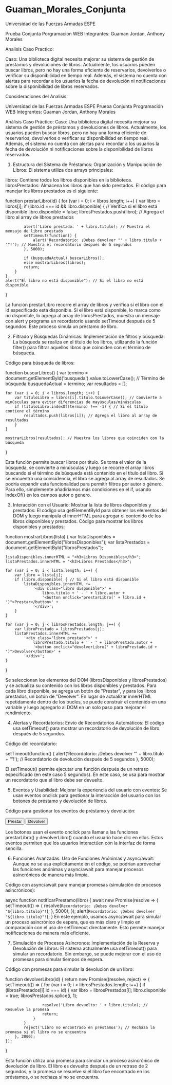 # Guaman_Morales_Conjunta

Universidad de las Fuerzas Armadas ESPE

Prueba Conjunta Porgramacion WEB
Integrantes: Guaman Jordan, Anthony Morales

Analisis Caso Practico:

Caso:
Una biblioteca digital necesita mejorar su sistema de gestión de préstamos y devoluciones de 
libros. Actualmente, los usuarios pueden buscar libros, pero no hay una forma eficiente de reservarlos, 
devolverlos o verificar su disponibilidad en tiempo real. Además, el sistema no cuenta con alertas para 
recordar a los usuarios la fecha de devolución ni notificaciones sobre la disponibilidad de libros reservados. 

Consideraciones del Analisis:

Universidad de las Fuerzas Armadas ESPE
Prueba Conjunta Programación WEB
Integrantes: Guaman Jordan, Anthony Morales

Análisis Caso Práctico:
Caso: Una biblioteca digital necesita mejorar su sistema de gestión de préstamos y devoluciones de libros. Actualmente, los usuarios pueden buscar libros, pero no hay una forma eficiente de reservarlos, devolverlos o verificar su disponibilidad en tiempo real. Además, el sistema no cuenta con alertas para recordar a los usuarios la fecha de devolución ni notificaciones sobre la disponibilidad de libros reservados.



1. Estructura del Sistema de Préstamos:
Organización y Manipulación de Libros: El sistema utiliza dos arrays principales:

libros: Contiene todos los libros disponibles en la biblioteca.
librosPrestados: Almacena los libros que han sido prestados.
El código para manejar los libros prestados es el siguiente:

function prestarLibro(id) {
    for (var i = 0; i < libros.length; i++) {
        var libro = libros[i];
        if (libro.id === id && libro.disponible) { // Verifica si el libro está disponible
            libro.disponible = false;
            librosPrestados.push(libro); // Agrega el libro al array de libros prestados
            
            alert('Libro prestado: ' + libro.titulo); // Muestra el mensaje de libro prestado
            setTimeout(function() {
                alert('Recordatorio: ¡Debes devolver "' + libro.titulo + '"!'); // Muestra el recordatorio después de 5 segundos
            }, 5000);

            if (busquedaActual) buscarLibros();
            else mostrarLibros(libros);
            return;
        }
    }
    alert("El libro no está disponible"); // Si el libro no está disponible
}


La función prestarLibro recorre el array de libros y verifica si el libro con el id especificado está disponible. Si el libro está disponible, lo marca como no disponible, lo agrega al array de librosPrestados, muestra un mensaje con alert y programa un recordatorio usando setTimeout después de 5 segundos. Este proceso simula un préstamo de libro.





2. Filtrado y Búsquedas Dinámicas:
Implementación de filtros y búsqueda: La búsqueda se realiza en el título de los libros, utilizando la función filter() para filtrar aquellos libros que coinciden con el término de búsqueda.

Código para búsqueda de libros:

function buscarLibros() {
    var termino = document.getElementById('busqueda').value.toLowerCase(); // Término de búsqueda
    busquedaActual = termino;
    var resultados = [];
    
    for (var i = 0; i < libros.length; i++) {
        var tituloLibro = libros[i].titulo.toLowerCase(); // Convierte a minúsculas para evitar diferencias de mayúsculas/minúsculas
        if (tituloLibro.indexOf(termino) !== -1) { // Si el título contiene el término
            resultados.push(libros[i]); // Agrega el libro al array de resultados
        }
    }
    
    mostrarLibros(resultados); // Muestra los libros que coinciden con la búsqueda
}

Esta función permite buscar libros por título. Se toma el valor de la búsqueda, se convierte a minúsculas y luego se recorre el array libros buscando si el término de búsqueda está contenido en el título del libro. Si se encuentra una coincidencia, el libro se agrega al array de resultados.
Se podría expandir esta funcionalidad para permitir filtros por autor o género. Para ello, simplemente añadiríamos más condiciones en el if, usando indexOf() en los campos autor o genero.




3. Interacción con el Usuario:
Mostrar la lista de libros disponibles y prestados: El código usa getElementById para obtener los elementos del DOM y luego manipula el innerHTML para agregar el contenido de los libros disponibles y prestados.
Código para mostrar los libros disponibles y prestados:

function mostrarLibros(lista) {
    var listaDisponibles = document.getElementById("librosDisponibles");
    var listaPrestados = document.getElementById("librosPrestados");

    listaDisponibles.innerHTML = "<h3>Libros Disponibles</h3>";
    listaPrestados.innerHTML = "<h3>Libros Prestados</h3>";

    for (var i = 0; i < lista.length; i++) {
        var libro = lista[i];
        if (libro.disponible) { // Si el libro está disponible
            listaDisponibles.innerHTML += 
                '<div class="libro disponible">' +
                    libro.titulo + ' - ' + libro.autor +
                    '<button onclick="prestarLibro(' + libro.id + ')">Prestar</button>' +
                '</div>';
        }
    }

    for (var j = 0; j < librosPrestados.length; j++) {
        var libroPrestado = librosPrestados[j];
        listaPrestados.innerHTML += 
            '<div class="libro prestado">' +
                libroPrestado.titulo + ' - ' + libroPrestado.autor +
                '<button onclick="devolverLibro(' + libroPrestado.id + ')">Devolver</button>' +
            '</div>';
    }
}

Se seleccionan los elementos del DOM (librosDisponibles y librosPrestados) y se actualiza su contenido con los libros disponibles y prestados. Para cada libro disponible, se agrega un botón de "Prestar", y para los libros prestados, un botón de "Devolver".
En lugar de actualizar innerHTML repetidamente dentro de los bucles, se puede construir el contenido en una variable y luego agregarlo al DOM en un solo paso para mejorar el rendimiento.





4. Alertas y Recordatorios:
Envío de Recordatorios Automáticos: El código usa setTimeout() para mostrar un recordatorio de devolución de libro después de 5 segundos.

Código del recordatorio:

setTimeout(function() {
    alert('Recordatorio: ¡Debes devolver "' + libro.titulo + '"!'); // Recordatorio de devolución después de 5 segundos
}, 5000);

 
El setTimeout() permite ejecutar una función después de un retraso especificado (en este caso 5 segundos). En este caso, se usa para mostrar un recordatorio que el libro debe ser devuelto.






5. Eventos y Usabilidad:
Mejorar la experiencia del usuario con eventos: Se usan eventos onclick para gestionar la interacción del usuario con los botones de préstamo y devolución de libros.

Código para gestionar los eventos de préstamo y devolución:

<button onclick="prestarLibro(' + libro.id + ')">Prestar</button>
<button onclick="devolverLibro(' + libroPrestado.id + ')">Devolver</button>

Los botones usan el evento onclick para llamar a las funciones prestarLibro() y devolverLibro() cuando el usuario hace clic en ellos. Estos eventos permiten que los usuarios interactúen con la interfaz de forma sencilla.



6. Funciones Avanzadas:
Uso de Funciones Anónimas y async/await: Aunque no se usa explícitamente en el código, se podrían aprovechar las funciones anónimas y async/await para manejar procesos asincrónicos de manera más limpia.

Código con async/await para manejar promesas (simulación de procesos asincrónicos):


async function notificarPrestamo(libro) {
    await new Promise(resolve => {
        setTimeout(() => {
            resolve(`Recordatorio: ¡Debes devolver "${libro.titulo}"!`);
        }, 5000);
    });
    alert(`Recordatorio: ¡Debes devolver "${libro.titulo}"!`);
}
En este ejemplo, usamos async/await para simular un proceso asincrónico de espera, que es más claro y limpio en comparación con el uso de setTimeout directamente. Esto permite manejar notificaciones de manera más eficiente.

7. Simulación de Procesos Asíncronos:
Implementación de la Reserva y Devolución de Libros: El sistema actualmente usa setTimeout() para simular un recordatorio. Sin embargo, se puede mejorar con el uso de promesas para simular tiempos de espera.

Código con promesas para simular la devolución de un libro:


function devolverLibro(id) {
    return new Promise((resolve, reject) => {
        setTimeout(() => {
            for (var i = 0; i < librosPrestados.length; i++) {
                if (librosPrestados[i].id === id) {
                    var libro = librosPrestados[i];
                    libro.disponible = true;
                    librosPrestados.splice(i, 1);
                    
                    resolve('Libro devuelto: ' + libro.titulo); // Resuelve la promesa
                    return;
                }
            }
            reject('Libro no encontrado en préstamos'); // Rechaza la promesa si el libro no se encuentra
        }, 2000);
    });
}

Esta función utiliza una promesa para simular un proceso asincrónico de devolución de libro. El libro es devuelto después de un retraso de 2 segundos, y la promesa se resuelve si el libro fue encontrado en los préstamos, o se rechaza si no se encuentra.



